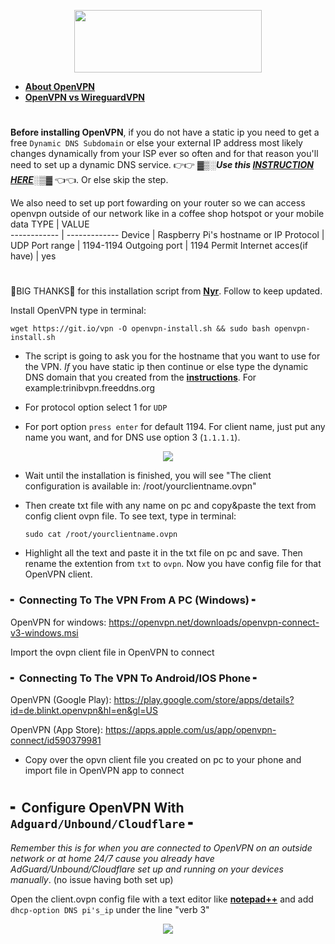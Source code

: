 <p align="center">
 <img src="https://i.imgur.com/k9THE4a.png" width=300px height=100px>
 
- <a href="https://openvpn.net/about/"><b>About OpenVPN</b></a>
- <a href="https://www.vpnranks.com/blog/wireguard-vs-openvpn/"><b>OpenVPN vs WireguardVPN</b></a>
 
#
**Before installing OpenVPN**, if you do not have a static ip you need to get a free `Dynamic DNS Subdomain` or else your external IP address most likely changes dynamically from your ISP ever so often and for that reason you'll need to set up a dynamic DNS service. 👉👉 **_▓▒░Use this <a href="https://github.com/trinib/Adguard-Wireguard-Unbound-Cloudflare/blob/main/Dns-Service-Guide.md"><b>INSTRUCTION HERE</b></a>░▒▓_** 👈👈. Or else skip the step.


We also need to set up port fowarding on your router so we can access openvpn outside of our network like in a coffee shop hotspot or your mobile data
TYPE | VALUE     
------------ | -------------
Device | Raspberry Pi's hostname or IP
Protocol | UDP
Port range | 1194-1194
Outgoing port | 1194
Permit Internet acces(if have) | yes   
  
#
 
👊BIG THANKS👊 for this installation script from <a href="https://github.com/Nyr/openvpn-install"><b>Nyr</b></a>. Follow to keep updated.
 
Install OpenVPN type in terminal:
 
    wget https://git.io/vpn -O openvpn-install.sh && sudo bash openvpn-install.sh
  
* The script is going to ask you for the hostname that you want to use for the VPN. _If_ you have static ip then continue or else type the dynamic DNS domain that you created from the <a href="https://github.com/trinib/Adguard-Wireguard-Unbound-Cloudflare/blob/main/Dns-Service-Guide.md"><b>instructions</b></a>. For example:trinibvpn.freeddns.org

* For protocol option select 1 for `UDP` 
  
* For port option `press enter` for default 1194. For client name, just put any name you want, and for DNS use option 3 (`1.1.1.1`).  
<p align="center">
 <img src="https://i.imgur.com/yj9rInn.jpg">
  
* Wait until the installation is finished, you will see "The client configuration is available in: /root/yourclientname.ovpn"
  
* Then create txt file with any name on pc and copy&paste the text from config client ovpn file. To see text, type in terminal:
  
      sudo cat /root/yourclientname.ovpn
  
* Highlight all the text and paste it in the txt file on pc and save. Then rename the extention from `txt` to `ovpn`. Now you have config file for that OpenVPN client.
  
### ╸ Connecting To The VPN From A PC (Windows) ╸

OpenVPN for windows: https://openvpn.net/downloads/openvpn-connect-v3-windows.msi
  
Import the ovpn client file in OpenVPN to connect
  
### ╸ Connecting To The VPN To Android/IOS Phone ╸

OpenVPN (Google Play): https://play.google.com/store/apps/details?id=de.blinkt.openvpn&hl=en&gl=US

OpenVPN (App Store): https://apps.apple.com/us/app/openvpn-connect/id590379981
  
* Copy over the opvn client file you created on pc to your phone and import file in OpenVPN app to connect
#
 
## ╸ Configure OpenVPN With `Adguard/Unbound/Cloudflare` ╸

_Remember this is for when you are connected to OpenVPN on an outside network or at home 24/7 cause you already have AdGuard/Unbound/Cloudflare set up and running on your devices manually_. (no issue having both set up)
 
Open the client.ovpn config file with a text editor like <a href="https://notepad-plus-plus.org/downloads/"><b>notepad++</b></a> and add `dhcp-option DNS pi's_ip` under the line "verb 3"
 
<p align="center">
 <img src="https://i.imgur.com/qmAxJDq.jpg">

#
 


  
